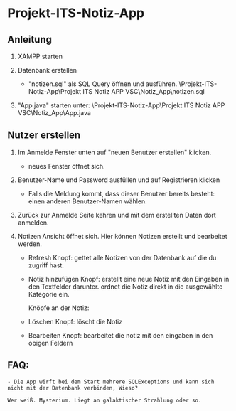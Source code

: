 # Projekt-ITS-Notiz-App
 
## Anleitung

 1) XAMPP starten

 2) Datenbank erstellen
    - "notizen.sql" als SQL Query öffnen und ausführen.
    \Projekt-ITS-Notiz-App\Projekt ITS Notiz APP VSC\Notiz_App\notizen.sql

 3) "App.java" starten unter:
    \Projekt-ITS-Notiz-App\Projekt ITS Notiz APP VSC\Notiz_App\App.java

## Nutzer erstellen

 1) Im Anmelde Fenster unten auf "neuen Benutzer erstellen" klicken.
    - neues Fenster öffnet sich.
      
 2) Benutzer-Name und Password ausfüllen und auf Registrieren klicken
    - Falls die Meldung kommt, dass dieser Benutzer bereits besteht:
      einen anderen Benutzer-Namen wählen.

 3) Zurück zur Anmelde Seite kehren und mit dem erstellten Daten dort anmelden.

 4) Notizen Ansicht öffnet sich. Hier können Notizen erstellt und bearbeitet werden.
    - Refresh Knopf: gettet alle Notizen von der Datenbank auf die du zugriff hast.
    - Notiz hinzufügen Knopf: erstellt eine neue Notiz mit den Eingaben in den Textfelder darunter.
      ordnet die Notiz direkt in die ausgewählte Kategorie ein.

      Knöpfe an der Notiz:
    - Löschen Knopf: löscht die Notiz
    - Bearbeiten Knopf: bearbeitet die notiz mit den eingaben in den obigen Feldern


## FAQ: 
    - Die App wirft bei dem Start mehrere SQLExceptions und kann sich nicht mit der Datenbank verbinden, Wieso?

    Wer weiß. Mysterium. Liegt an galaktischer Strahlung oder so.
    

